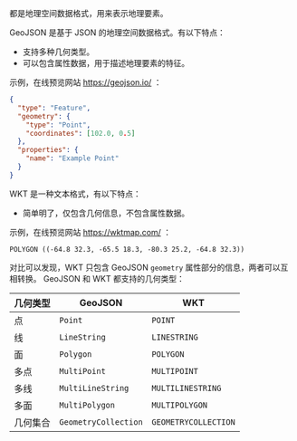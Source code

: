 都是地理空间数据格式，用来表示地理要素。

GeoJSON 是基于 JSON 的地理空间数据格式。有以下特点：
- 支持多种几何类型。
- 可以包含属性数据，用于描述地理要素的特征。

示例，在线预览网站 https://geojson.io/ ：
```json
{
  "type": "Feature",
  "geometry": {
    "type": "Point",
    "coordinates": [102.0, 0.5]
  },
  "properties": {
    "name": "Example Point"
  }
}
```

WKT 是一种文本格式，有以下特点：
- 简单明了，仅包含几何信息，不包含属性数据。

示例，在线预览网站 https://wktmap.com/ ：
```
POLYGON ((-64.8 32.3, -65.5 18.3, -80.3 25.2, -64.8 32.3))
```

对比可以发现，WKT 只包含 GeoJSON `geometry` 属性部分的信息，两者可以互相转换。
GeoJSON 和 WKT 都支持的几何类型：

| **几何类型** | ​**GeoJSON**         | ​**WKT**             |
| -------- | -------------------- | -------------------- |
| 点        | `Point`              | `POINT`              |
| 线        | `LineString`         | `LINESTRING`         |
| 面        | `Polygon`            | `POLYGON`            |
| 多点       | `MultiPoint`         | `MULTIPOINT`         |
| 多线       | `MultiLineString`    | `MULTILINESTRING`    |
| 多面       | `MultiPolygon`       | `MULTIPOLYGON`       |
| 几何集合     | `GeometryCollection` | `GEOMETRYCOLLECTION` |

